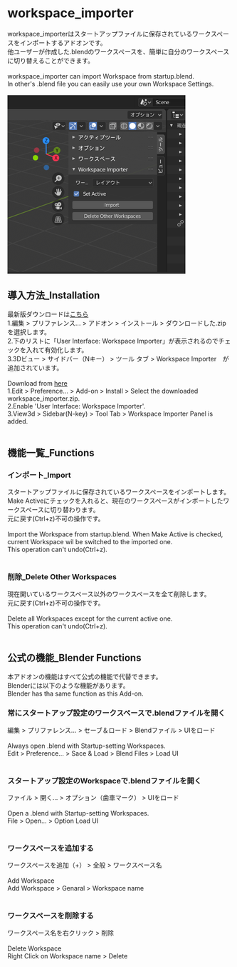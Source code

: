# workspace_importer
workspace_importerはスタートアップファイルに保存されているワークスペースをインポートするアドオンです。  
他ユーザーが作成した.blendのワークスペースを、簡単に自分のワークスペースに切り替えることができます。  
<br>
workspace_importer can import Workspace from startup.blend.  
In other's .blend file you can easily use your own Workspace Settings.  
<br>
![アドオン画像](./Doc/workspace_importer.png)
<br>
## 導入方法_Installation
最新版ダウンロードは[こちら](https://github.com/3str6/workspace_importer/releases/download/v1.0/workspace_importer.zip)  
1.編集 > プリファレンス... > アドオン > インストール > ダウンロードした.zipを選択します。  
2.下のリストに「User Interface: Workspace Importer」が表示されるのでチェックを入れて有効化します。  
3.3Dビュー > サイドバー（Nキー） > ツール タブ > Workspace Importer　が追加されています。  
<br>
Download from [here](https://github.com/3str6/workspace_importer/releases/download/v1.0/workspace_importer.zip)  
1.Edit > Preference... > Add-on > Install > Select the downloaded workspace_importer.zip.  
2.Enable 'User Interface: Workspace Importer'.  
3.View3d > Sidebar(N-key) > Tool Tab > Workspace Importer Panel is added.  
<br> 
## 機能一覧_Functions
### インポート_Import  
  スタートアップファイルに保存されているワークスペースをインポートします。  
  Make Activeにチェックを入れると、現在のワークスペースがインポートしたワークスペースに切り替わります。  
  元に戻す(Ctrl+z)不可の操作です。  
<br>
  Import the Workspace from startup.blend.
  When Make Active is checked, current Workspace wil be switched to the imported one.  
  This operation can't undo(Ctrl+z).  
<br>
### 削除_Delete Other Workspaces  
  現在開いているワークスペース以外のワークスペースを全て削除します。  
  元に戻す(Ctrl+z)不可の操作です。  
<br>
  Delete all Workspaces except for the current active one.  
  This operation can't undo(Ctrl+z).  
<br>
## 公式の機能_Blender Functions
  本アドオンの機能はすべて公式の機能で代替できます。  
  Blenderには以下のような機能があります。  
  Blender has tha same function as this Add-on.  
### 常にスタートアップ設定のワークスペースで.blendファイルを開く  
  編集 > プリファレンス... > セーブ＆ロード > Blendファイル > UIをロード  
<br>
  Always open .blend with Startup-setting Workspaces.  
  Edit > Preference... > Sace & Load > Blend Files > Load UI  
<br>
### スタートアップ設定のWorkspaceで.blendファイルを開く  
  ファイル > 開く... > オプション（歯車マーク） > UIをロード  
<br>
  Open a .blend with Startup-setting Workspaces.  
  File > Open... > Option Load UI  
<br>
### ワークスペースを追加する  
  ワークスペースを追加（+） > 全般 > ワークスペース名  
<br>
  Add Workspace  
  Add Workspace > Genaral > Workspace name  
<br>
### ワークスペースを削除する  
  ワークスペース名を右クリック > 削除  
<br>
  Delete Workspace  
  Right Click on Workspace name > Delete  
<br>
